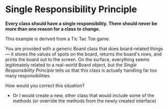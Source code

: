 # Single Responsibility Principle

**Every class should have a single responsibility. There should never be more than one reason for a class to change.**

This example is derived from a Tic Tac Toe game. 

You are provided with a generic Board class that does board-related things — it stores the values of spots on the board, returns the board's rows, and prints the board out to the screen. On the surface, everything seems legitimately related to a real-world Board object, but the *Single Responsibility Principle* tells us that this class is actually handling far too many responsibilities.

How would you correct this situation?
 

- Or I would create a new, other class that would include some of the methods (or override the methods from the newly created interface)
